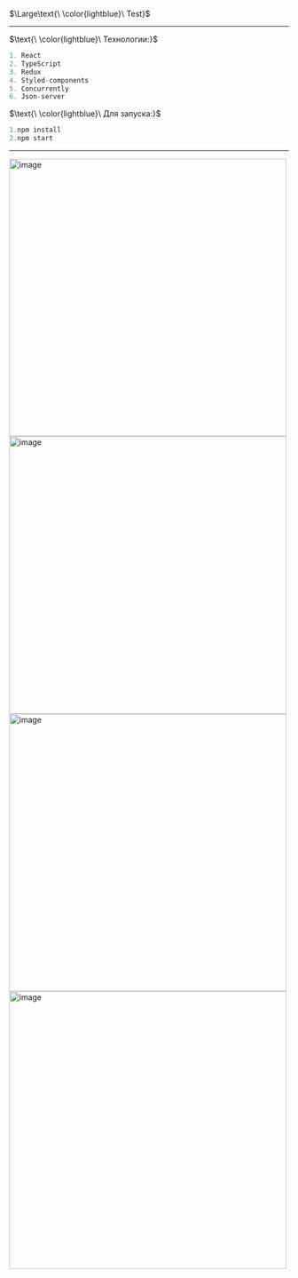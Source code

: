 $\Large\text{\ \color{lightblue}\ Test}$
____


$\text{\ \color{lightblue}\   Технологии:\}$  

```java
1. React
2. TypeScript
3. Redux 
4. Styled-components
5. Concurrently
6. Json-server
```
$\text{\ \color{lightblue}\  Для запуска:\}$  
```javaScript
1.npm install
2.npm start
```

____

<img width="500" alt="image" src="https://github.com/user-attachments/assets/544b97c8-c3e6-4d57-8c68-f34b92bc8659" />
<img width="500" alt="image" src="https://github.com/user-attachments/assets/1b029cdf-a4da-46c9-9d75-240351e50532" />
<img width="500" alt="image" src="https://github.com/user-attachments/assets/876bc13d-6a8e-40fd-b9b4-4b09177419de" />
<img width="500" alt="image" src="https://github.com/user-attachments/assets/1b8bda5e-1e11-47be-899a-ab3283b4081e" />



